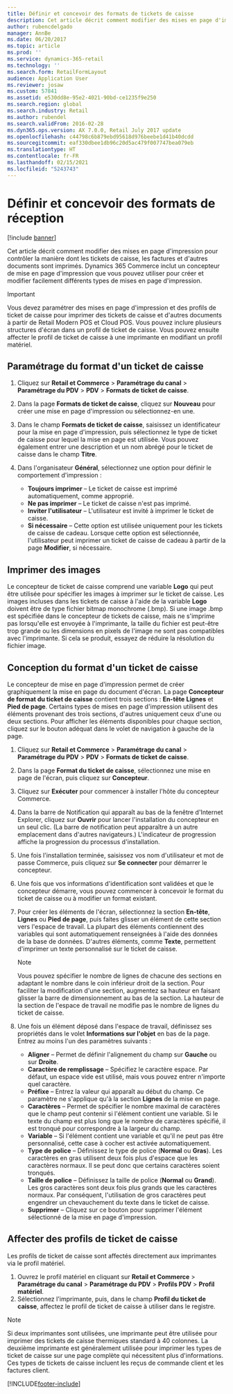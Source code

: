 ```yaml
---
title: Définir et concevoir des formats de tickets de caisse
description: Cet article décrit comment modifier des mises en page d'impression pour contrôler la manière dont les tickets de caisse, les factures et d'autres documents sont imprimés. Dynamics 365 Commerce comprend un concepteur de mise en page d'impression que vous pouvez utiliser pour créer et modifier facilement différents types de mises en page d'impression.
author: rubencdelgado
manager: AnnBe
ms.date: 06/20/2017
ms.topic: article
ms.prod: ''
ms.service: dynamics-365-retail
ms.technology: ''
ms.search.form: RetailFormLayout
audience: Application User
ms.reviewer: josaw
ms.custom: 57841
ms.assetid: e530dd8e-95e2-4021-90bd-ce1235f9e250
ms.search.region: global
ms.search.industry: Retail
ms.author: rubendel
ms.search.validFrom: 2016-02-28
ms.dyn365.ops.version: AX 7.0.0, Retail July 2017 update
ms.openlocfilehash: c44798c6b879ebd95618d976beebe1d41b40dcdd
ms.sourcegitcommit: eaf330dbee1db96c20d5ac479f007747bea079eb
ms.translationtype: HT
ms.contentlocale: fr-FR
ms.lasthandoff: 02/15/2021
ms.locfileid: "5243743"
---
```

# <a name="set-up-and-design-receipt-formats"></a>Définir et concevoir des formats de réception

[!include [banner](includes/banner.md)]

Cet article décrit comment modifier des mises en page d'impression pour contrôler la manière dont les tickets de caisse, les factures et d'autres documents sont imprimés. Dynamics 365 Commerce inclut un concepteur de mise en page d'impression que vous pouvez utiliser pour créer et modifier facilement différents types de mises en page d'impression.

> [!IMPORTANT]
> Vous devez paramétrer des mises en page d'impression et des profils de ticket de caisse pour imprimer des tickets de caisse et d'autres documents à partir de Retail Modern POS et Cloud POS. Vous pouvez inclure plusieurs structures d'écran dans un profil de ticket de caisse. Vous pouvez ensuite affecter le profil de ticket de caisse à une imprimante en modifiant un profil matériel.

## <a name="set-up-a-receipt-format"></a>Paramétrage du format d'un ticket de caisse

1. Cliquez sur **Retail et Commerce** &gt; **Paramétrage du canal** &gt; **Paramétrage du PDV** &gt; **PDV** &gt; **Formats de ticket de caisse**.
2. Dans la page **Formats de ticket de caisse**, cliquez sur **Nouveau** pour créer une mise en page d'impression ou sélectionnez-en une.
3. Dans le champ **Formats de ticket de caisse**, saisissez un identificateur pour la mise en page d'impression, puis sélectionnez le type de ticket de caisse pour lequel la mise en page est utilisée. Vous pouvez également entrer une description et un nom abrégé pour le ticket de caisse dans le champ **Titre**.
4. Dans l'organisateur **Général**, sélectionnez une option pour définir le comportement d'impression :

    - **Toujours imprimer** – Le ticket de caisse est imprimé automatiquement, comme approprié.
    - **Ne pas imprimer** – Le ticket de caisse n'est pas imprimé.
    - **Inviter l'utilisateur** – L'utilisateur est invité à imprimer le ticket de caisse.
    - **Si nécessaire** – Cette option est utilisée uniquement pour les tickets de caisse de cadeau. Lorsque cette option est sélectionnée, l'utilisateur peut imprimer un ticket de caisse de cadeau à partir de la page **Modifier**, si nécessaire.

## <a name="print-images"></a>Imprimer des images

Le concepteur de ticket de caisse comprend une variable **Logo** qui peut être utilisée pour spécifier les images à imprimer sur le ticket de caisse. Les images incluses dans les tickets de caisse à l'aide de la variable **Logo** doivent être de type fichier bitmap monochrome (.bmp). Si une image .bmp est spécifiée dans le concepteur de tickets de caisse, mais ne s'imprime pas lorsqu'elle est envoyée à l'imprimante, la taille du fichier est peut-être trop grande ou les dimensions en pixels de l'image ne sont pas compatibles avec l'imprimante. Si cela se produit, essayez de réduire la résolution du fichier image.   

## <a name="design-a-receipt-format"></a>Conception du format d'un ticket de caisse

Le concepteur de mise en page d'impression permet de créer graphiquement la mise en page du document d'écran. La page **Concepteur de format du ticket de caisse** contient trois sections : **En-tête** **Lignes** et **Pied de page**. Certains types de mises en page d'impression utilisent des éléments provenant des trois sections, d'autres uniquement ceux d'une ou deux sections. Pour afficher les éléments disponibles pour chaque section, cliquez sur le bouton adéquat dans le volet de navigation à gauche de la page.

1. Cliquez sur **Retail et Commerce** &gt; **Paramétrage du canal** &gt; **Paramétrage du PDV** &gt; **PDV** &gt; **Formats de ticket de caisse**.
2. Dans la page **Format du ticket de caisse**, sélectionnez une mise en page de l'écran, puis cliquez sur **Concepteur**.
3. Cliquez sur **Exécuter** pour commencer à installer l'hôte du concepteur Commerce.
4. Dans la barre de Notification qui apparaît au bas de la fenêtre d'Internet Explorer, cliquez sur **Ouvrir** pour lancer l'installation du concepteur en un seul clic. (La barre de notification peut apparaître à un autre emplacement dans d'autres navigateurs.) L'indicateur de progression affiche la progression du processus d'installation.
5. Une fois l'installation terminée, saisissez vos nom d'utilisateur et mot de passe Commerce, puis cliquez sur **Se connecter** pour démarrer le concepteur.
6. Une fois que vos informations d'identification sont validées et que le concepteur démarre, vous pouvez commencer à concevoir le format du ticket de caisse ou à modifier un format existant.
7. Pour créer les éléments de l'écran, sélectionnez la section **En-tête**, **Lignes** ou **Pied de page**, puis faites glisser un élément de cette section vers l'espace de travail. La plupart des éléments contiennent des variables qui sont automatiquement renseignées à l'aide des données de la base de données. D'autres éléments, comme **Texte**, permettent d'imprimer un texte personnalisé sur le ticket de caisse.

    > [!NOTE]
    > Vous pouvez spécifier le nombre de lignes de chacune des sections en adaptant le nombre dans le coin inférieur droit de la section. Pour faciliter la modification d'une section, augmentez sa hauteur en faisant glisser la barre de dimensionnement au bas de la section. La hauteur de la section de l'espace de travail ne modifie pas le nombre de lignes du ticket de caisse.

8. Une fois un élément déposé dans l'espace de travail, définissez ses propriétés dans le volet **Informations sur l'objet** en bas de la page. Entrez au moins l'un des paramètres suivants :

    - **Aligner** – Permet de définir l'alignement du champ sur **Gauche** ou sur **Droite**.
    - **Caractère de remplissage** – Spécifiez le caractère espace. Par défaut, un espace vide est utilisé, mais vous pouvez entrer n'importe quel caractère.
    - **Préfixe** – Entrez la valeur qui apparaît au début du champ. Ce paramètre ne s'applique qu'à la section **Lignes** de la mise en page.
    - **Caractères** – Permet de spécifier le nombre maximal de caractères que le champ peut contenir si l'élément contient une variable. Si le texte du champ est plus long que le nombre de caractères spécifié, il est tronqué pour correspondre à la largeur du champ.
    - **Variable** – Si l'élément contient une variable et qu'il ne peut pas être personnalisé, cette case à cocher est activée automatiquement.
    - **Type de police** – Définissez le type de police (**Normal** ou **Gras**). Les caractères en gras utilisent deux fois plus d'espace que les caractères normaux. Il se peut donc que certains caractères soient tronqués.
    - **Taille de police** – Définissez la taille de police (**Normal** ou **Grand**). Les gros caractères sont deux fois plus grands que les caractères normaux. Par conséquent, l'utilisation de gros caractères peut engendrer un chevauchement du texte dans le ticket de caisse.
    - **Supprimer** – Cliquez sur ce bouton pour supprimer l'élément sélectionné de la mise en page d'impression.

## <a name="assign-receipt-profiles"></a>Affecter des profils de ticket de caisse

Les profils de ticket de caisse sont affectés directement aux imprimantes via le profil matériel.

1. Ouvrez le profil matériel en cliquant sur **Retail et Commerce** &gt; **Paramétrage du canal** &gt; **Paramétrage du PDV** &gt; **Profils PDV** &gt; **Profil matériel**.
2. Sélectionnez l'imprimante, puis, dans le champ **Profil du ticket de caisse**, affectez le profil de ticket de caisse à utiliser dans le registre.

> [!NOTE]
> Si deux imprimantes sont utilisées, une imprimante peut être utilisée pour imprimer des tickets de caisse thermiques standard à 40 colonnes. La deuxième imprimante est généralement utilisée pour imprimer les types de ticket de caisse sur une page complète qui nécessitent plus d'informations. Ces types de tickets de caisse incluent les reçus de commande client et les factures client.


[!INCLUDE[footer-include](../includes/footer-banner.md)]